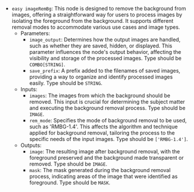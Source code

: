 - `easy imageRemBg`: This node is designed to remove the background from images, offering a straightforward way for users to process images by isolating the foreground from the background. It supports different removal modes to accommodate various use cases and image types.
    - Parameters:
        - `image_output`: Determines how the output images are handled, such as whether they are saved, hidden, or displayed. This parameter influences the node's output behavior, affecting the visibility and storage of the processed images. Type should be `COMBO[STRING]`.
        - `save_prefix`: A prefix added to the filenames of saved images, providing a way to organize and identify processed images easily. Type should be `STRING`.
    - Inputs:
        - `images`: The images from which the background should be removed. This input is crucial for determining the subject matter and executing the background removal process. Type should be `IMAGE`.
        - `rem_mode`: Specifies the mode of background removal to be used, such as 'RMBG-1.4'. This affects the algorithm and technique applied for background removal, tailoring the process to the specific needs of the input images. Type should be `['RMBG-1.4']`.
    - Outputs:
        - `image`: The resulting image after background removal, with the foreground preserved and the background made transparent or removed. Type should be `IMAGE`.
        - `mask`: The mask generated during the background removal process, indicating areas of the image that were identified as foreground. Type should be `MASK`.
